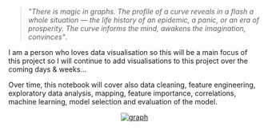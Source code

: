 >*"There is magic in graphs. The profile of a curve reveals in a flash a whole situation — the life history of an epidemic, a panic, or an era of prosperity. The curve informs the mind, awakens the imagination, convinces"*.

I am a person who loves data visualisation so this will be a main focus of this project so I will continue to add visualisations to this project over the coming days & weeks...


Over time, this notebook will cover also data cleaning, feature engineering, exploratory data analysis, mapping, feature importance, correlations, machine learning, model selection and evaluation of the model.

<p align="center">                                                                                                                      
  <a href="https://user-images.githubusercontent.com/73826011/150744607-3fb04f60-cdb9-4f15-a328-d33145f91417.png">
    <img alt="graph" src="https://user-images.githubusercontent.com/73826011/150744607-3fb04f60-cdb9-4f15-a328-d33145f91417.png"/></a>
</p>
